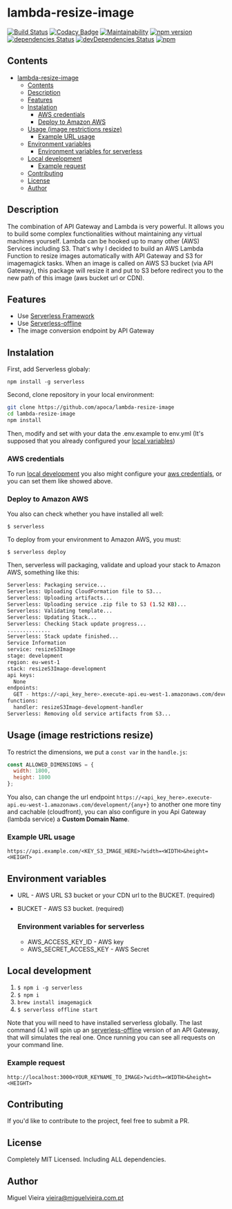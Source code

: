 # lambda-resize-image

[![Build Status](https://travis-ci.org/apoca/lambda-resize-image.svg?branch=master)](https://travis-ci.org/apoca/lambda-resize-image)
[![Codacy Badge](https://api.codacy.com/project/badge/Grade/174785b0f3a249e2a2f8482542e8f557)](https://app.codacy.com/app/apoca/lambda-resize-image?utm_source=github.com&utm_medium=referral&utm_content=apoca/lambda-resize-image&utm_campaign=Badge_Grade_Dashboard)
[![Maintainability](https://api.codeclimate.com/v1/badges/c0bcf34c657a91f453e6/maintainability)](https://codeclimate.com/github/apoca/lambda-resize-image/maintainability)
[![npm version](https://badge.fury.io/js/lambda-resize-image.svg)](https://badge.fury.io/js/lambda-resize-image)
[![dependencies Status](https://david-dm.org/apoca/lambda-resize-image/status.svg)](https://david-dm.org/apoca/lambda-resize-image)
[![devDependencies Status](https://david-dm.org/apoca/lambda-resize-image/dev-status.svg)](https://david-dm.org/apoca/lambda-resize-image?type=dev)
[![npm](https://img.shields.io/npm/l/lambda-images-resizer.svg)]()

## Contents

- [lambda-resize-image](#lambda-resize-image)
    - [Contents](#contents)
    - [Description](#description)
    - [Features](#features)
    - [Instalation](#instalation)
        - [AWS credentials](#aws-credentials)
        - [Deploy to Amazon AWS](#deploy-to-amazon-aws)
    - [Usage (image restrictions resize)](#usage-image-restrictions-resize)
        - [Example URL usage](#example-url-usage)
    - [Environment variables](#environment-variables)
        - [Environment variables for serverless](#environment-variables-for-serverless)
    - [Local development](#local-development)
        - [Example request](#example-request)
    - [Contributing](#contributing)
    - [License](#license)
    - [Author](#author)

## Description

The combination of API Gateway and Lambda is very powerful. It allows you to build some complex functionalities without maintaining any virtual machines yourself. Lambda can be hooked up to many other (AWS) Services including S3. That's why I decided to build an AWS Lambda Function to resize images automatically with API Gateway and S3 for imagemagick tasks. When an image is called on AWS S3 bucket (via API Gateway), this package will resize it and put to S3 before redirect you to the new path of this image (aws bucket url or CDN).

## Features

- Use [Serverless Framework](https://github.com/serverless/serverless#features)
- Use [Serverless-offline](https://github.com/dherault/serverless-offline)
- The image conversion endpoint by API Gateway

## Instalation

First, add Serverless globaly:

`npm install -g serverless`

Second, clone repository in your local environment:

```bash
git clone https://github.com/apoca/lambda-resize-image
cd lambda-resize-image
npm install
```

Then, modify and set with your data the .env.example to env.yml (It's supposed that you already configured your [local variables](#environment-variables))

### AWS credentials

To run [local development](#local-development) you also might configure your [aws credentials](https://docs.aws.amazon.com/sdk-for-javascript/v2/developer-guide/installing-jssdk.html), or you can set them like showed above.

### Deploy to Amazon AWS

You also can check whether you have installed all well:

`$ serverless`

To deploy from your environment to Amazon AWS, you must:

`$ serverless deploy`

Then, serverless will packaging, validate and upload your stack to Amazon AWS, something like this:

```bash
Serverless: Packaging service...
Serverless: Uploading CloudFormation file to S3...
Serverless: Uploading artifacts...
Serverless: Uploading service .zip file to S3 (1.52 KB)...
Serverless: Validating template...
Serverless: Updating Stack...
Serverless: Checking Stack update progress...
..............
Serverless: Stack update finished...
Service Information
service: resizeS3Image
stage: development
region: eu-west-1
stack: resizeS3Image-development
api keys:
  None
endpoints:
  GET - https://<api_key_here>.execute-api.eu-west-1.amazonaws.com/development/{any+}
functions:
  handler: resizeS3Image-development-handler
Serverless: Removing old service artifacts from S3...
```

## Usage (image restrictions resize)

To restrict the dimensions, we put a `const var` in the `handle.js`:

```javascript
const ALLOWED_DIMENSIONS = {
  width: 1800,
  height: 1800
};
```

You also, can change the url endpoint `https://<api_key_here>.execute-api.eu-west-1.amazonaws.com/development/{any+}` to another one more tiny and cachable (cloudfront), you can also configure in you Api Gateway (lambda service) a <b>Custom Domain Name</b>.

### Example URL usage

`https://api.example.com/<KEY_S3_IMAGE_HERE>?width=<WIDTH>&height=<HEIGHT>`

## Environment variables

- URL - AWS URL S3 bucket or your CDN url to the BUCKET. (required)
- BUCKET - AWS S3 bucket. (required)

  ### Environment variables for serverless

  - AWS_ACCESS_KEY_ID - AWS key
  - AWS_SECRET_ACCESS_KEY - AWS Secret

## Local development

1. `$ npm i -g serverless`
2. `$ npm i`
3. `brew install imagemagick`
4. `$ serverless offline start`

Note that you will need to have installed serverless globally. The last command (4.) will spin up an [serverless-offline](https://github.com/dherault/serverless-offline) version of an API Gateway, that will simulates the real one. Once running you can see all requests on your command line.

### Example request

`http://localhost:3000<YOUR_KEYNAME_TO_IMAGE>?width=<WIDTH>&height=<HEIGHT>`

## Contributing

If you'd like to contribute to the project, feel free to submit a PR.

## License

Completely MIT Licensed. Including ALL dependencies.

## Author

Miguel Vieira
<vieira@miguelvieira.com.pt>

